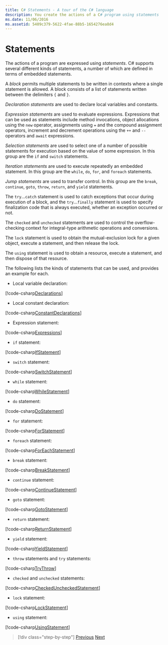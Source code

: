 ```yaml
---
title: C# Statements - A tour of the C# language
description: You create the actions of a C# program using statements
ms.date: 11/06/2016
ms.assetid: 5409c379-5622-4fae-88b5-1654276ea8d4
---
```


# Statements

The actions of a program are expressed using *statements*. C# supports several different kinds of statements, a number of which are defined in terms of embedded statements.

A *block* permits multiple statements to be written in contexts where a single statement is allowed. A block consists of a list of statements written between the delimiters `{` and `}`.

*Declaration statements* are used to declare local variables and constants.

*Expression statements* are used to evaluate expressions. Expressions that can be used as statements include method invocations, object allocations using the `new` operator, assignments using `=` and the compound assignment operators, increment and decrement operations using the `++` and `--` operators and `await` expressions.

*Selection statements* are used to select one of a number of possible statements for execution based on the value of some expression. In this group are the `if` and `switch` statements.

*Iteration statements* are used to execute repeatedly an embedded statement. In this group are the `while`, `do`, `for`, and `foreach` statements.

*Jump statements* are used to transfer control. In this group are the `break`, `continue`, `goto`, `throw`, `return`, and `yield` statements.

The `try`...`catch` statement is used to catch exceptions that occur during execution of a block, and the `try`...`finally` statement is used to specify finalization code that is always executed, whether an exception occurred or not.

The `checked` and `unchecked` statements are used to control the overflow-checking context for integral-type arithmetic operations and conversions.

The `lock` statement is used to obtain the mutual-exclusion lock for a given object, execute a statement, and then release the lock.

The `using` statement is used to obtain a resource, execute a statement, and then dispose of that resource.

The following lists the kinds of statements that can be used, and provides an example for each.

* Local variable declaration:

 [!code-csharp[Declarations](../../../samples/snippets/csharp/tour/statements/Program.cs#L9-L15)]

* Local constant declaration:

 [!code-csharp[ConstantDeclarations](../../../samples/snippets/csharp/tour/statements/Program.cs#L17-L22)]

* Expression statement:

 [!code-csharp[Expressions](../../../samples/snippets/csharp/tour/statements/Program.cs#L24-L31)]

* `if` statement:

 [!code-csharp[IfStatement](../../../samples/snippets/csharp/tour/statements/Program.cs#L33-L43)]

* `switch` statement:

 [!code-csharp[SwitchStatement](../../../samples/snippets/csharp/tour/statements/Program.cs#L45-L60)]

* `while` statement:

 [!code-csharp[WhileStatement](../../../samples/snippets/csharp/tour/statements/Program.cs#L62-L70)]

* `do` statement:

 [!code-csharp[DoStatement](../../../samples/snippets/csharp/tour/statements/Program.cs#L72-L81)]

* `for` statement:

 [!code-csharp[ForStatement](../../../samples/snippets/csharp/tour/statements/Program.cs#L83-L89)]

* `foreach` statement:

 [!code-csharp[ForEachStatement](../../../samples/snippets/csharp/tour/statements/Program.cs#L91-L97)]

* `break` statement:

 [!code-csharp[BreakStatement](../../../samples/snippets/csharp/tour/statements/Program.cs#L99-L108)]

* `continue` statement:

 [!code-csharp[ContinueStatement](../../../samples/snippets/csharp/tour/statements/Program.cs#L110-L118)]

* `goto` statement:

 [!code-csharp[GotoStatement](../../../samples/snippets/csharp/tour/statements/Program.cs#L120-L129)]

* `return` statement:

 [!code-csharp[ReturnStatement](../../../samples/snippets/csharp/tour/statements/Program.cs#L131-L139)]

* `yield` statement:

 [!code-csharp[YieldStatement](../../../samples/snippets/csharp/tour/statements/Program.cs#L141-L155)]

* `throw` statements and `try` statements:

 [!code-csharp[TryThrow](../../../samples/snippets/csharp/tour/statements/Program.cs#L157-L183)]

* `checked` and `unchecked` statements:

 [!code-csharp[CheckedUncheckedStatement](../../../samples/snippets/csharp/tour/statements/Program.cs#L185-L196)]

* `lock` statement:

 [!code-csharp[LockStatement](../../../samples/snippets/csharp/tour/statements/Program.cs#L257-L273)]

* `using` statement:

 [!code-csharp[UsingStatement](../../../samples/snippets/csharp/tour/statements/Program.cs#L198-L206)]

> [!div class="step-by-step"]
> [Previous](expressions.md)
> [Next](classes-and-objects.md)
